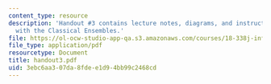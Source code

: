 ```yaml
---
content_type: resource
description: 'Handout #3 contains lecture notes, diagrams, and instructions for Experiments
  with the Classical Ensembles.'
file: https://ol-ocw-studio-app-qa.s3.amazonaws.com/courses/18-338j-infinite-random-matrix-theory-fall-2004/3ebc6aa307da8fdee1d94bb99c2468cd_handout3.pdf
file_type: application/pdf
resourcetype: Document
title: handout3.pdf
uid: 3ebc6aa3-07da-8fde-e1d9-4bb99c2468cd
---
```

